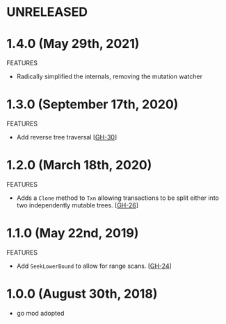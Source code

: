 # UNRELEASED

# 1.4.0 (May 29th, 2021)

FEATURES

* Radically simplified the internals, removing the mutation watcher

# 1.3.0 (September 17th, 2020)

FEATURES

* Add reverse tree traversal [[GH-30](https://github.com/caravan/go-immutable-radix/pull/30)]

# 1.2.0 (March 18th, 2020)

FEATURES

* Adds a `Clone` method to `Txn` allowing transactions to be split either into two independently mutable trees. [[GH-26](https://github.com/caravan/go-immutable-radix/pull/26)]

# 1.1.0 (May 22nd, 2019)

FEATURES

* Add `SeekLowerBound` to allow for range scans. [[GH-24](https://github.com/caravan/go-immutable-radix/pull/24)]

# 1.0.0 (August 30th, 2018)

* go mod adopted
